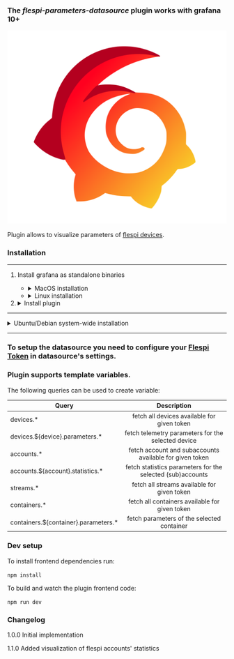 ### The _flespi-parameters-datasource_ plugin works with grafana 10+

![Logo](https://github.com/flespi-software/flespi-parameters-grafana-datasource/blob/main/src/img/logo.svg "flespi parameters grafana plugin")

Plugin allows to visualize parameters of [flespi devices](https://flespi.io/docs/#/gw/!/devices).

### Installation

________________________________________________

1. Install grafana as standalone binaries
    - <details>
        <summary>MacOS installation</summary>

        You can find the latest version of the commands here: [Install Grafana](https://grafana.com/grafana/download?edition=oss&pg=get&platform=mac&plcmt=selfmanaged-box1-cta1)

        ```bash
        curl -O https://dl.grafana.com/oss/release/grafana-10.2.3.darwin-amd64.tar.gz

        tar -zxvf grafana-10.2.3.darwin-amd64.tar.gz
        ```
      </details>

    - <details>
        <summary>Linux installation</summary>

        You can find the latest version of the commands here: [Install Grafana](https://grafana.com/grafana/download?edition=oss&pg=get&platform=linux&plcmt=selfmanaged-box1-cta1)

        ```bash
        curl -O https://dl.grafana.com/oss/release/grafana-10.2.3.linux-amd64.tar.gz

        tar -zxvf grafana-10.2.3.linux-amd64.tar.gz
        ```

      </details>

2. <details>
    <summary>Install plugin</summary>

    ```bash
    cd grafana-v10.2.3

    mkdir  -p ./data/plugins

    ./bin/grafana cli --pluginsDir ./data/plugins --pluginUrl https://github.com/flespi-software/flespi-parameters-grafana-datasource/archive/master.zip plugins install flespi-parameters-datasource
    ```
    As soon as _flespi-parameters-datasource_ plugin is not signed, in order to be able to install and run the plugin, you should specify plugin's id in [allow_loading_unsigned_plugins](https://grafana.com/docs/grafana/latest/setup-grafana/configure-grafana/#allow_loading_unsigned_plugins) Grafana configuration variable.

    Make copy of your `./conf/defaults.ini`
    ```bash
    cp ./conf/defaults.ini ./conf/custom.ini
    ```

    Now edit your `./conf/custom.ini` and set
    ```bash
    allow_loading_unsigned_plugins = flespi-parameters-datasource
    ```

    Start grafana server

    ```bash
    ./bin/grafana server
    ```
  </details>

________________________________________________

<details>
  <summary>Ubuntu/Debian system-wide installation</summary>

  ```
  sudo apt-get install -y adduser libfontconfig1 musl

  wget https://dl.grafana.com/oss/release/grafana_10.2.3_amd64.deb

  sudo dpkg -i grafana_10.2.3_amd64.deb
  ```
  You can find the latest version of the commands here: [Install Grafana](https://grafana.com/grafana/download?edition=oss&pg=get&platform=linux&plcmt=selfmanaged-box1-cta1)

  As soon as _flespi-parameters-datasource_ plugin is not signed, in order to be able to install and run the plugin, you should specify plugin's id in [allow_loading_unsigned_plugins](https://grafana.com/docs/grafana/latest/setup-grafana/configure-grafana/#allow_loading_unsigned_plugins) Grafana configuration variable:

  ```
  allow_loading_unsigned_plugins = flespi-parameters-datasource
  ```

  To install this plugin using the [grafana cli](https://grafana.com/docs/grafana/latest/cli/) tool, execute the following command:
  ```
  cd /usr/share/grafana/bin
  sudo ./grafana cli --pluginUrl https://github.com/flespi-software/flespi-parameters-grafana-datasource/archive/master.zip plugins install flespi-parameters-datasource
  ```
  and then restart your grafana server.

  Alternatively, you may manually copy `flespi-parameters-datasource` directory into grafana plugins directory and restart grafana server.
  By default plugins directory is: `/var/lib/grafana/plugins`
  To check plugins directory in Grafana interface open: Toggle menu in top left corner > Administration > Settings > paths/plugins

  To remove plugin run:
  ```
  cd /usr/share/grafana/bin
  sudo ./grafana cli plugins remove flespi-parameters-datasource
  ```

</details>

________________________________________________

### To setup the datasource you need to configure your [Flespi Token](https://flespi.com/kb/tokens-access-keys-to-flespi-platform) in datasource's settings.

### Plugin supports template variables.
The following queries can be used to create variable:

| Query                               | Description                                                 |
| ------------------------------------|:-----------------------------------------------------------:|
| devices.*                           | fetch all devices available for given token                 |
| devices.${device}.parameters.*      | fetch telemetry parameters for the selected device          |
| accounts.*                          | fetch account and subaccounts available for given token     |
| accounts.${account}.statistics.*    | fetch statistics parameters for the selected (sub)accounts  |
| streams.*                           | fetch all streams available for given token                 |
| containers.*                        | fetch all containers available for given token              |
| containers.${container}.parameters.*| fetch parameters of the selected container                  |


### Dev setup

To install frontend dependencies run:

`npm install`

To build and watch the plugin frontend code:

`npm run dev`

### Changelog

1.0.0
  Initial implementation
  
1.1.0
  Added visualization of flespi accounts' statistics
